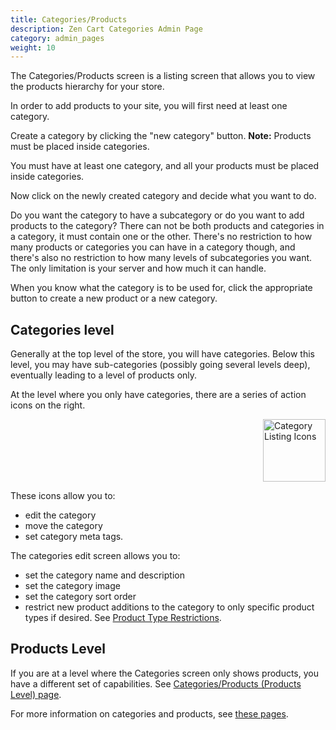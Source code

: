 ```yaml
---
title: Categories/Products
description: Zen Cart Categories Admin Page 
category: admin_pages
weight: 10
---
```


The Categories/Products screen is a listing screen that allows you to view the products hierarchy for your store. 

In order to add products to your site, you will first need at least one category.

Create a category by clicking the "new category" button.
**Note:** Products must be placed inside categories.

You must have at least one category, and all your products must be placed inside categories. 

Now click on the newly created category and decide what you want to do.

Do you want the category to have a subcategory or do you want to add products to the category? There can not be both products and categories in a category, it must contain one or the other. There's no restriction to how many products or categories you can have in a category though, and there's also no restriction to how many levels of subcategories you want. The only limitation is your server and how much it can handle.

When you know what the category is to be used for, click the appropriate button to create a new product or a new category. 

## Categories level 
Generally at the top level of the store, you will have categories.
Below this level, you may have sub-categories (possibly going several levels
deep), eventually leading to a level of products only. 

At the level where you only have categories, there are a series of action icons on the right.

<img src="/images/categories_icons.png" alt="Category Listing Icons" style="height: 100px !important; float: right" /> 
<br clear="all" />

These icons allow you to: 
- edit the category 
- move the category 
- set category meta tags. 

The categories edit screen allows you to:

- set the category name and description
- set the category image
- set the category sort order 
- restrict new product additions to the category to only specific product types if desired.  See [Product Type Restrictions](/user/products/category_product_type_restrict/). 

## Products Level 
If you are at a level where the Categories screen only shows products, 
you have a different set of capabilities. 
See [Categories/Products (Products Level) page](/user/admin_pages/catalog/categories_products/).

For more information on categories and products, see [these pages](/user/products/). 

